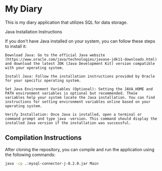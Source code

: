 # My Diary

This is my diary application that utilizes SQL for data storage.

Java Installation Instructions

If you don't have Java installed on your system, you can follow these steps to install it:

    Download Java: Go to the official Java website (https://www.oracle.com/java/technologies/javase-jdk11-downloads.html) and download the latest JDK (Java Development Kit) version compatible with your operating system.

    Install Java: Follow the installation instructions provided by Oracle for your specific operating system.

    Set Java Environment Variables (Optional): Setting the JAVA_HOME and PATH environment variables is optional but recommended. These variables help your system locate the Java installation. You can find instructions for setting environment variables online based on your operating system.

    Verify Installation: Once Java is installed, open a terminal or command prompt and type java -version. This command should display the installed Java version if the installation was successful.

## Compilation Instructions

After cloning the repository, you can compile and run the application using the following commands:

```bash
java -cp .:mysql-connector-j-8.2.0.jar Main
